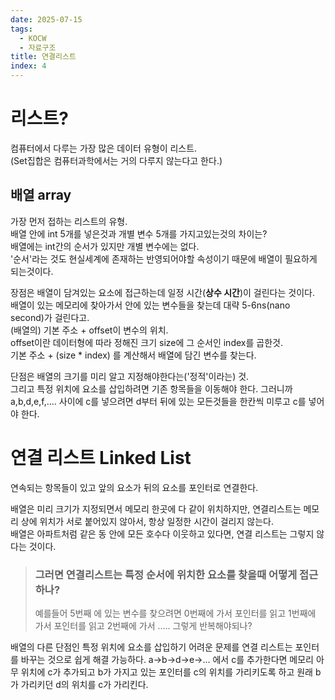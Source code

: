 ```yaml
---
date: 2025-07-15
tags:
  - KOCW
  - 자료구조
title: 연결리스트
index: 4
---
```

# 리스트?
컴퓨터에서 다루는 가장 많은 데이터 유형이 리스트.  
(Set집합은 컴퓨터과학에서는 거의 다루지 않는다고 한다.)
## 배열 array
가장 먼저 접하는 리스트의 유형.  
배열 안에 int 5개를 넣은것과 개별 변수 5개를 가지고있는것의 차이는?  
배열에는 int간의 순서가 있지만 개별 변수에는 없다.  
'순서'라는 것도 현실세계에 존재하는 반영되어야할 속성이기 때문에 배열이 필요하게 되는것이다.

장점은 배열이 담겨있는 요소에 접근하는데 일정 시간(**상수 시간**)이 걸린다는 것이다.  
배열이 있는 메모리에 찾아가서 안에 있는 변수들을 찾는데 대략 5-6ns(nano second)가 걸린다고.  
(배열의) 기본 주소 + offset이 변수의 위치.  
offset이란 데이터형에 따라 정해진 크기 size에 그 순서인 index를 곱한것.  
기본 주소 + (size * index) 를 계산해서 배열에 담긴 변수를 찾는다.

단점은 배열의 크기를 미리 알고 지정해야한다는('정적'이라는) 것.  
그리고 특정 위치에 요소를 삽입하려면 기존 항목들을 이동해야 한다. 그러니까 a,b,d,e,f,.... 사이에 c를 넣으려면 d부터 뒤에 있는 모든것들을 한칸씩 미루고 c를 넣어야 한다.
# 연결 리스트 Linked List
연속되는 항목들이 있고 앞의 요소가 뒤의 요소를 포인터로 연결한다.

배열은 미리 크기가 지정되면서 메모리 한곳에 다 같이 위치하지만, 연결리스트는 메모리 상에 위치가 서로 붙어있지 않아서, 항상 일정한 시간이 걸리지 않는다.  
배열은 아파트처럼 같은 동 안에 모든 호수다 이웃하고 있다면, 연결 리스트는 그렇지 않다는 것이다.

> ### 그러면 연결리스트는 특정 순서에 위치한 요소를 찾을때 어떻게 접근하나?
> 예를들어 5번째 에 있는 변수를 찾으려면 0번째에 가서 포인터를 읽고 1번째에 가서 포인터를 읽고 2번째에 가서 ..... 그렇게 반복해야되나?

배열의 다른 단점인 특정 위치에 요소를 삽입하기 어려운 문제를 연결 리스트는 포인터를 바꾸는 것으로 쉽게 해결 가능하다. a->b->d->e->... 에서 c를 추가한다면 메모리 아무 위치에 c가 추가되고 b가 가지고 있는 포인터를 c의 위치를 가리키도록 하고 원래 b가 가리키던 d의 위치를 c가 가리킨다.